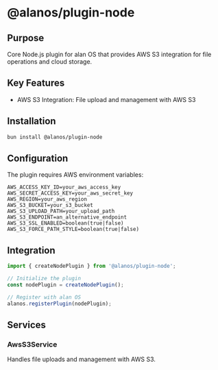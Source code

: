 # @alanos/plugin-node

## Purpose

Core Node.js plugin for alan OS that provides AWS S3 integration for file operations and cloud storage.

## Key Features

- AWS S3 Integration: File upload and management with AWS S3

## Installation

```bash
bun install @alanos/plugin-node
```

## Configuration

The plugin requires AWS environment variables:

```env
AWS_ACCESS_KEY_ID=your_aws_access_key
AWS_SECRET_ACCESS_KEY=your_aws_secret_key
AWS_REGION=your_aws_region
AWS_S3_BUCKET=your_s3_bucket
AWS_S3_UPLOAD_PATH=your_upload_path
AWS_S3_ENDPOINT=an_alternative_endpoint
AWS_S3_SSL_ENABLED=boolean(true|false)
AWS_S3_FORCE_PATH_STYLE=boolean(true|false)
```

## Integration

```typescript
import { createNodePlugin } from '@alanos/plugin-node';

// Initialize the plugin
const nodePlugin = createNodePlugin();

// Register with alan OS
alanos.registerPlugin(nodePlugin);
```

## Services

### AwsS3Service

Handles file uploads and management with AWS S3.
